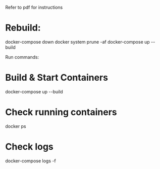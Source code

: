 Refer to pdf for instructions

# Rebuild: 
docker-compose down
docker system prune -af
docker-compose up --build

Run commands:
# Build & Start Containers
docker-compose up --build

# Check running containers
docker ps

# Check logs
docker-compose logs -f